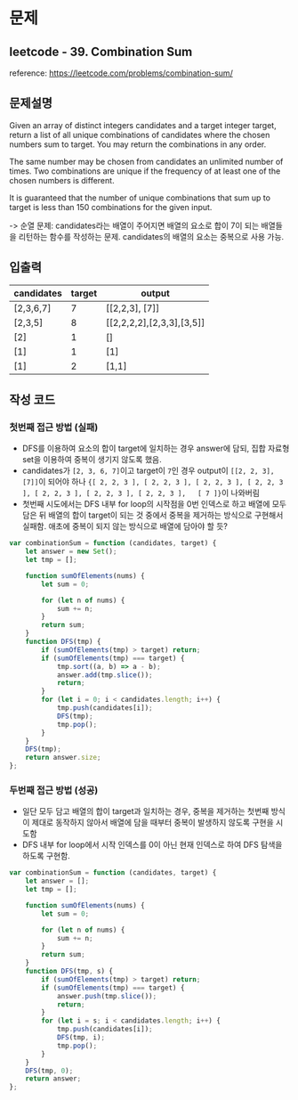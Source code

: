 # 문제

## leetcode - 39. Combination Sum

reference: https://leetcode.com/problems/combination-sum/

## 문제설명

Given an array of distinct integers candidates and a target integer target, return a list of all unique combinations of candidates where the chosen numbers sum to target. You may return the combinations in any order.

The same number may be chosen from candidates an unlimited number of times. Two combinations are unique if the frequency of at least one of the chosen numbers is different.

It is guaranteed that the number of unique combinations that sum up to target is less than 150 combinations for the given input.

-> 순열 문제: candidates라는 배열이 주어지면 배열의 요소로 합이 7이 되는 배열들을 리턴하는 함수를 작성하는 문제. candidates의 배열의 요소는 중복으로 사용 가능.

## 입출력

|candidates|target|output|
|----|----|----|
|[2,3,6,7]|7|[[2,2,3], [7]]|
|[2,3,5]|8|[[2,2,2,2],[2,3,3],[3,5]]|
|[2]|1|[]|
|[1]|1|[1]|
|[1]|2|[1,1]|


## 작성 코드

### 첫번째 접근 방법 (실패)

- DFS를 이용하여 요소의 합이 target에 일치하는 경우 answer에 담되, 집합 자료형 set을 이용하여 중복이 생기지 않도록 했음.
- candidates가 `[2, 3, 6, 7]`이고 target이 `7`인 경우 output이 `[[2, 2, 3], [7]]`이 되어야 하나 `{[ 2, 2, 3 ], [ 2, 2, 3 ], [ 2, 2, 3 ], [ 2, 2, 3 ], [ 2, 2, 3 ], [ 2, 2, 3 ], [ 2, 2, 3 ],   [ 7 ]}`이 나와버림
- 첫번째 시도에서는 DFS 내부 for loop의 시작점을 0번 인덱스로 하고 배열에 모두 담은 뒤 배열의 합이 target이 되는 것 중에서 중복을 제거하는 방식으로 구현해서 실패함. 애초에 중복이 되지 않는 방식으로 배열에 담아야 할 듯?

```js
var combinationSum = function (candidates, target) {
	let answer = new Set();
	let tmp = [];

	function sumOfElements(nums) {
		let sum = 0;

		for (let n of nums) {
			sum += n;
		}
		return sum;
	}
	function DFS(tmp) {
		if (sumOfElements(tmp) > target) return;
		if (sumOfElements(tmp) === target) {
			tmp.sort((a, b) => a - b);
			answer.add(tmp.slice());
			return;
		}
		for (let i = 0; i < candidates.length; i++) {
			tmp.push(candidates[i]);
			DFS(tmp);
			tmp.pop();
		}
	}
	DFS(tmp);
	return answer.size;
};
```

### 두번째 접근 방법 (성공)

- 일단 모두 담고 배열의 합이 target과 일치하는 경우, 중복을 제거하는 첫번째 방식이 제대로 동작하지 않아서 배열에 담을 때부터 중복이 발생하지 않도록 구현을 시도함
- DFS 내부 for loop에서 시작 인덱스를 0이 아닌 현재 인덱스로 하여 DFS 탐색을 하도록 구현함.

```js
var combinationSum = function (candidates, target) {
	let answer = [];
	let tmp = [];

	function sumOfElements(nums) {
		let sum = 0;

		for (let n of nums) {
			sum += n;
		}
		return sum;
	}
	function DFS(tmp, s) {
		if (sumOfElements(tmp) > target) return;
		if (sumOfElements(tmp) === target) {
			answer.push(tmp.slice());
			return;
		}
		for (let i = s; i < candidates.length; i++) {
			tmp.push(candidates[i]);
			DFS(tmp, i);
			tmp.pop();
		}
	}
	DFS(tmp, 0);
	return answer;
};
```
